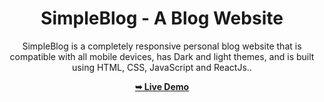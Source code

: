 <div align="center">

# SimpleBlog - A Blog Website

SimpleBlog is a completely responsive personal blog website that is compatible with all mobile devices, has Dark and light themes, and is built using HTML, CSS, JavaScript and ReactJs..

 <a href="https://codingstella.github.io/personal-blog-website/"><strong>➥ Live Demo</strong></a> 
 
 </div>
